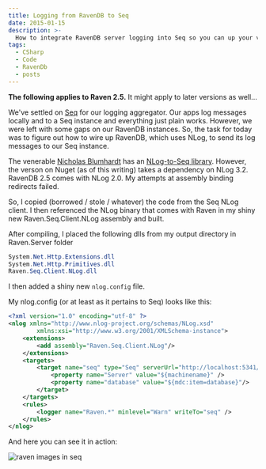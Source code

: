 ```yaml
---
title: Logging from RavenDB to Seq
date: 2015-01-15
description: >-
  How to integrate RavenDB server logging into Seq so you can up your visibility game
tags:
  - CSharp
  - Code
  - RavenDb
  - posts
---
```


**The following applies to Raven 2.5.** It might apply to later versions as well...

We've settled on [Seq](http://getseq.net/) for our logging aggregator. Our apps log messages locally and to a Seq instance and everything just plain works. However, we were left with some gaps on our RavenDB instances. So, the task for today was to figure out how to wire up RavenDB, which uses NLog, to send its log messages to our Seq instance.

The venerable [Nicholas Blumhardt](https://twitter.com/nblumhardt) has an [NLog-to-Seq library](https://github.com/continuousit/seq-client). However, the verson on Nuget (as of this writing) takes a dependency on NLog 3.2. RavenDB 2.5 comes with NLog 2.0. My attempts at assembly binding redirects failed.

So, I copied (borrowed / stole / whatever) the code from the Seq NLog client. I then referenced the NLog binary that comes with Raven in my shiny new Raven.Seq.Client.NLog assembly and built.

After compiling, I placed the following dlls from my output directory in Raven.Server folder

```csharp
System.Net.Http.Extensions.dll
System.Net.Http.Primitives.dll
Raven.Seq.Client.NLog.dll
```

I then added a shiny new ``nlog.config`` file.

My nlog.config (or at least as it pertains to Seq) looks like this:

```xml
<?xml version="1.0" encoding="utf-8" ?>
<nlog xmlns="http://www.nlog-project.org/schemas/NLog.xsd"
		xmlns:xsi="http://www.w3.org/2001/XMLSchema-instance">
	<extensions>
		<add assembly="Raven.Seq.Client.NLog"/>
	</extensions>
	<targets>
		<target name="seq" type="Seq" serverUrl="http://localhost:5341/">
			<property name="Server" value="${machinename}" />
			<property name="database" value="${mdc:item=database}"/>
		</target>
	</targets>
	<rules>
		<logger name="Raven.*" minlevel="Warn" writeTo="seq" />
	</rules>
</nlog>
```

And here you can see it in action:

![raven images in seq](/img/seq_raven.png)